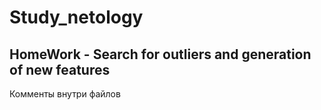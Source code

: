 ﻿# Study_netology

## HomeWork - Search for outliers and generation of new features

Комменты внутри файлов
